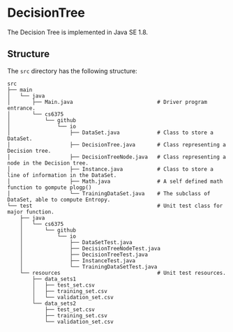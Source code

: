 # DecisionTree

The Decision Tree is implemented in Java SE 1.8.

## Structure

The `src` directory has the following structure:

    src
    ├── main
    │   └── java
    │       ├── Main.java                           # Driver program entrance.
    │       └── cs6375
    │           └── github
    │               └── io
    │                   ├── DataSet.java            # Class to store a DataSet.
    │                   ├── DecisionTree.java       # Class representing a Decision tree.
    │                   ├── DecisionTreeNode.java   # Class representing a node in the Decision tree.
    │                   ├── Instance.java           # Class to store a line of information in the DataSet.
    │                   ├── Math.java               # A self defined math function to gompute plogp()
    │                   └── TrainingDataSet.java    # The subclass of DataSet, able to compute Entropy.
    └── test                                        # Unit test class for major function.
        ├── java
        │   └── cs6375
        │       └── github
        │           └── io
        │               ├── DataSetTest.java
        │               ├── DecisionTreeNodeTest.java
        │               ├── DecisionTreeTest.java
        │               ├── InstanceTest.java
        │               └── TrainingDataSetTest.java
        └── resources                               # Unit test resources.
            ├── data_sets1
            │   ├── test_set.csv
            │   ├── training_set.csv
            │   └── validation_set.csv
            └── data_sets2
                ├── test_set.csv
                ├── training_set.csv
                └── validation_set.csv

